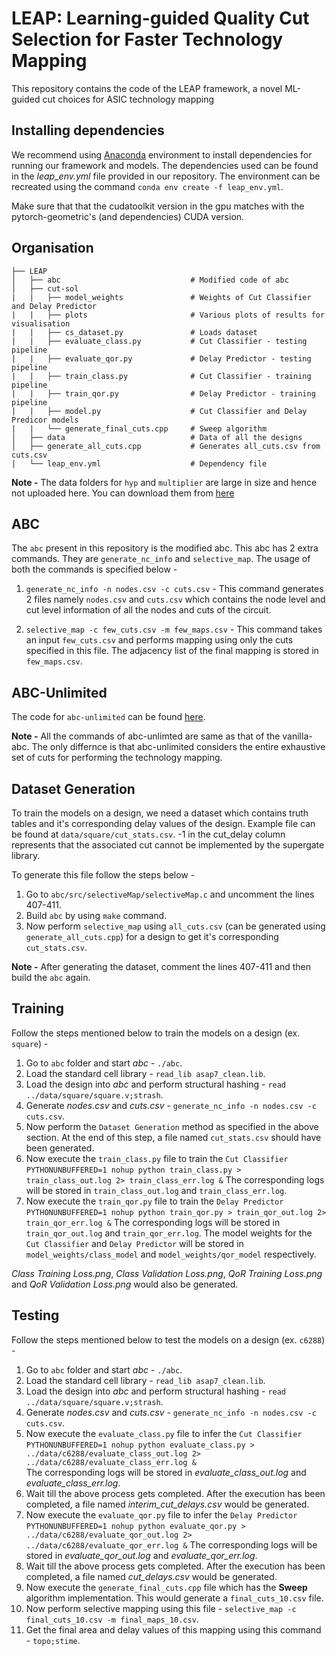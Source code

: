 # LEAP: Learning-guided Quality Cut Selection for Faster Technology Mapping

This repository contains the code of the LEAP framework, a novel ML-guided cut choices for ASIC technology mapping


## Installing dependencies

We recommend using [Anaconda](https://www.anaconda.com/) environment to install dependencies for running our framework and models. The dependencies used can be found in the *leap_env.yml* file provided in our repository. 
The environment can be recreated using the command ```conda env create -f leap_env.yml```.

Make sure that that the cudatoolkit version in the gpu matches with the pytorch-geometric's (and dependencies) CUDA version.


## Organisation

	├── LEAP
	│   ├── abc			                    # Modified code of abc
	│   ├── cut-sol    
    |   |   ├── model_weights               # Weights of Cut Classifier and Delay Predictor
    |   |   ├── plots                       # Various plots of results for visualisation
    |   |   ├── cs_dataset.py               # Loads dataset
    |   |   ├── evaluate_class.py           # Cut Classifier - testing pipeline
    |   |   ├── evaluate_qor.py             # Delay Predictor - testing pipeline
    |   |   ├── train_class.py              # Cut Classifier - training pipeline
    |   |   ├── train_qor.py                # Delay Predictor - training pipeline
    |   |   ├── model.py                    # Cut Classifier and Delay Predicor models
    |   |   └── generate_final_cuts.cpp     # Sweep algorithm
	│   ├── data			                # Data of all the designs                                                                                                                   
	│   ├── generate_all_cuts.cpp			# Generates all_cuts.csv from cuts.csv
    |   └── leap_env.yml                    # Dependency file

**Note -** The data folders for ```hyp``` and ```multiplier``` are large in size and hence not uploaded here. You can download them from [here](https://iitgoffice-my.sharepoint.com/:f:/g/personal/r_chigarapally_iitg_ac_in/EjekCNp3SD9KuCc9iRqjD_oBUwOutkQGO-x8ckG3FhG43w?e=bCugCA)


## ABC

The ```abc``` present in this repository is the modified abc. This abc has 2 extra commands. They are ```generate_nc_info``` and ```selective_map```. The usage of both the commands is specified below - 

1. ```generate_nc_info -n nodes.csv -c cuts.csv``` - This command generates 2 files namely ```nodes.csv``` and ```cuts.csv``` which contains the node level and cut level information of all the nodes and cuts of the circuit.

2. ```selective_map -c few_cuts.csv -m few_maps.csv``` - This command takes an input ```few_cuts.csv``` and performs mapping using only the cuts specified in this file. The adjacency list of the final mapping is stored in ```few_maps.csv```.


## ABC-Unlimited

The code for ```abc-unlimited``` can be found [here](https://github.com/demongod11/abc-unlimited.git). 

**Note -** All the commands of abc-unlimted are same as that of the vanilla-abc. The only differnce is that abc-unlimited considers the entire exhaustive set of cuts for performing the technology mapping.


## Dataset Generation

To train the models on a design, we need a dataset which contains truth tables and it's corresponding delay values of the design. Example file can be found at ```data/square/cut_stats.csv```. -1 in the cut_delay column represents that the associated cut cannot be implemented by the supergate library. 

To generate this file follow the steps below -
1. Go to ```abc/src/selectiveMap/selectiveMap.c``` and uncomment the lines 407-411.
2. Build ```abc``` by using ```make``` command.
3. Now perform ```selective_map``` using ```all_cuts.csv``` (can be generated using ```generate_all_cuts.cpp```) for a design to get it's corresponding ```cut_stats.csv```.

**Note -** After generating the dataset, comment the lines 407-411 and then build the ```abc``` again.


## Training

Follow the steps mentioned below to train the models on a design (ex. ```square```) - 

1. Go to ```abc``` folder and start *abc* - ```./abc```.
2. Load the standard cell library - ```read_lib asap7_clean.lib```.
3. Load the design into *abc* and perform structural hashing - ```read ../data/square/square.v;strash```.
4. Generate *nodes.csv* and *cuts.csv* - ```generate_nc_info -n nodes.csv -c cuts.csv```.
5. Now perform the ```Dataset Generation``` method as specified in the above section. At the end of this step, a file named ```cut_stats.csv``` should have been generated.
6. Now execute the ```train_class.py``` file to train the ```Cut Classifier```
    ```PYTHONUNBUFFERED=1 nohup python train_class.py > train_class_out.log 2> train_class_err.log &```
    The corresponding logs will be stored in ```train_class_out.log``` and ```train_class_err.log```.
7. Now execute the ```train_qor.py``` file to train the ```Delay Predictor```
    ```PYTHONUNBUFFERED=1 nohup python train_qor.py > train_qor_out.log 2> train_qor_err.log &```
    The corresponding logs will be stored in ```train_qor_out.log``` and ```train_qor_err.log```.
    The model weights for the ```Cut Classifier``` and ```Delay Predictor``` will be stored in ```model_weights/class_model``` and ```model_weights/qor_model``` respectively.

*Class Training Loss.png*, *Class Validation Loss.png*, *QoR Training Loss.png* and *QoR Validation Loss.png* would also be generated.


## Testing

Follow the steps mentioned below to test the models on a design (ex. ```c6288```) - 

1. Go to ```abc``` folder and start *abc* - ```./abc```.
2. Load the standard cell library - ```read_lib asap7_clean.lib```.
3. Load the design into *abc* and perform structural hashing - ```read ../data/square/square.v;strash```.
4. Generate *nodes.csv* and *cuts.csv* - ```generate_nc_info -n nodes.csv -c cuts.csv```.
5. Now execute the ```evaluate_class.py``` file to infer the ```Cut Classifier```
    ```PYTHONUNBUFFERED=1 nohup python evaluate_class.py > ../data/c6288/evaluate_class_out.log 2> ../data/c6288/evaluate_class_err.log &```    
    The corresponding logs will be stored in *evaluate_class_out.log* and *evaluate_class_err.log*.
6. Wait till the above process gets completed. After the execution has been completed, a file named *interim_cut_delays.csv* would be generated.
7. Now execute the ```evaluate_qor.py``` file to infer the ```Delay Predictor```
    ```PYTHONUNBUFFERED=1 nohup python evaluate_qor.py > ../data/c6288/evaluate_qor_out.log 2> ../data/c6288/evaluate_qor_err.log &```
    The corresponding logs will be stored in *evaluate_qor_out.log* and *evaluate_qor_err.log*.
8. Wait till the above process gets completed. After the execution has been completed, a file named *cut_delays.csv* would be generated.
9. Now execute the ```generate_final_cuts.cpp``` file which has the **Sweep** algorithm implementation. This would generate a ```final_cuts_10.csv``` file.
10. Now perform selective mapping using this file - ```selective_map -c final_cuts_10.csv -m final_maps_10.csv```.
11. Get the final area and delay values of this mapping using this command - ```topo;stime```.



<!-- ## How to cite

If you use this code/dataset, please cite:

```

``` -->

